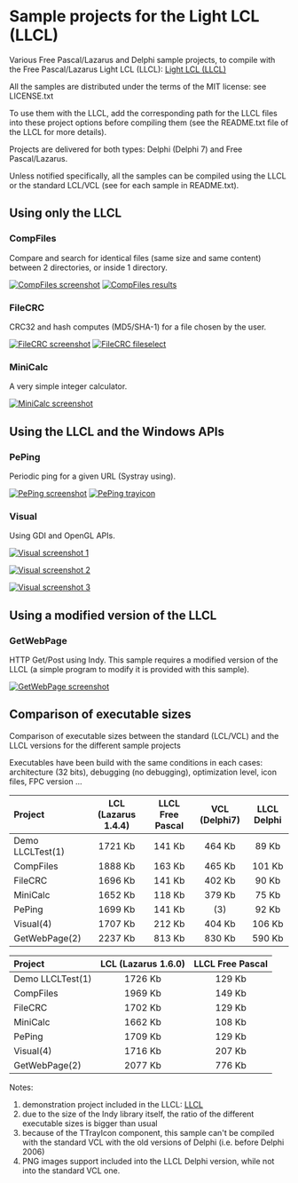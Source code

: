 Sample projects for the Light LCL (LLCL)
========================================


  Various Free Pascal/Lazarus and Delphi sample projects, to
compile with the Free Pascal/Lazarus Light LCL (LLCL): [Light LCL (LLCL)](https://github.com/FChrisF/LLCL)

  All the samples are distributed under the terms of the MIT
license: see LICENSE.txt

  To use them with the LLCL, add the corresponding path for
the LLCL files into these project options before compiling
them (see the README.txt file of the LLCL for more details).

  Projects are delivered for both types: Delphi (Delphi 7)
and Free Pascal/Lazarus.

  Unless notified specifically, all the samples can be
compiled using the LLCL or the standard LCL/VCL (see for each
sample in README.txt).


## Using only the LLCL


### CompFiles

Compare and search for identical files (same size and same
content) between 2 directories, or inside 1 directory.

[![CompFiles screenshot](https://FChrisF.github.io/LLCL-samples/captures/compfiles-screen-th.png)](https://FChrisF.github.io/LLCL-samples/captures/compfiles-screen.png)
[![CompFiles results](https://FChrisF.github.io/LLCL-samples/captures/compfiles-results-th.png)](https://FChrisF.github.io/LLCL-samples/captures/compfiles-results.png)


### FileCRC

CRC32 and hash computes (MD5/SHA-1) for a file chosen by the
user.

[![FileCRC screenshot](https://FChrisF.github.io/LLCL-samples/captures/filecrc-screen-th.png)](https://FChrisF.github.io/LLCL-samples/captures/filecrc-screen.png)
[![FileCRC fileselect](https://FChrisF.github.io/LLCL-samples/captures/filecrc-fileselect-th.png)](https://FChrisF.github.io/LLCL-samples/captures/filecrc-fileselect.png)


### MiniCalc

A very simple integer calculator.

[![MiniCalc screenshot](https://FChrisF.github.io/LLCL-samples/captures/minicalc-screen-th.png)](https://FChrisF.github.io/LLCL-samples/captures/minicalc-screen.png)


## Using the LLCL and the Windows APIs


### PePing

Periodic ping for a given URL (Systray using).

[![PePing screenshot](https://FChrisF.github.io/LLCL-samples/captures/peping-screen-th.png)](https://FChrisF.github.io/LLCL-samples/captures/peping-screen.png)
[![PePing trayicon](https://FChrisF.github.io/LLCL-samples/captures/peping-trayico-th.png)](https://FChrisF.github.io/LLCL-samples/captures/peping-trayico.png)


### Visual

Using GDI and OpenGL APIs.

[![Visual screenshot 1](https://FChrisF.github.io/LLCL-samples/captures/visual1-screen-th.png)](https://FChrisF.github.io/LLCL-samples/captures/visual1-screen.png)

[![Visual screenshot 2](https://FChrisF.github.io/LLCL-samples/captures/visual2-screen-th.png)](https://FChrisF.github.io/LLCL-samples/captures/visual2-screen.png)

[![Visual screenshot 3](https://FChrisF.github.io/LLCL-samples/captures/visual3-screen-th.png)](https://FChrisF.github.io/LLCL-samples/captures/visual3-screen.png)


## Using a modified version of the LLCL


### GetWebPage

HTTP Get/Post using Indy. This sample requires a modified
version of the LLCL (a simple program to modify it is provided
with this sample).

[![GetWebPage screenshot](https://FChrisF.github.io/LLCL-samples/captures/getwebpage-screen-th.png)](https://FChrisF.github.io/LLCL-samples/captures/getwebpage-screen.png)


## Comparison of executable sizes

Comparison of executable sizes between the standard (LCL/VCL)
and the LLCL versions for the different sample projects

  Executables have been build with the same conditions in each
cases: architecture (32 bits), debugging (no debugging),
optimization level, icon files, FPC version ...


|Project          | LCL (Lazarus 1.4.4) | LLCL Free Pascal | VCL (Delphi7) | LLCL Delphi |
|:----------------|:-------------------:|:----------------:|:-------------:|:-----------:|
|Demo LLCLTest(1) |       1721 Kb       |      141 Kb      |    464 Kb     |    89 Kb    |
|CompFiles        |       1888 Kb       |      163 Kb      |    465 Kb     |   101 Kb    |
|FileCRC          |       1696 Kb       |      141 Kb      |    402 Kb     |    90 Kb    |
|MiniCalc         |       1652 Kb       |      118 Kb      |    379 Kb     |    75 Kb    |
|PePing           |       1699 Kb       |      141 Kb      |     (3)       |    92 Kb    |
|Visual(4)        |       1707 Kb       |      212 Kb      |    404 Kb     |   106 Kb    |
|GetWebPage(2)    |       2237 Kb       |      813 Kb      |    830 Kb     |   590 Kb    |

|Project          | LCL (Lazarus 1.6.0) | LLCL Free Pascal |
|:----------------|:-------------------:|:----------------:|
|Demo LLCLTest(1) |       1726 Kb       |      129 Kb      |
|CompFiles        |       1969 Kb       |      149 Kb      |
|FileCRC          |       1702 Kb       |      129 Kb      |
|MiniCalc         |       1662 Kb       |      108 Kb      |
|PePing           |       1709 Kb       |      129 Kb      |
|Visual(4)        |       1716 Kb       |      207 Kb      |
|GetWebPage(2)    |       2077 Kb       |      776 Kb      |


Notes:

1. demonstration project included in the LLCL: [LLCL](https://github.com/FChrisF/LLCL)
2. due to the size of the Indy library itself, the ratio of
   the different executable sizes is bigger than usual
3. because of the TTrayIcon component, this sample can't be
   compiled with the standard VCL with the old versions of
   Delphi (i.e. before Delphi 2006)
4. PNG images support included into the LLCL Delphi version,
   while not into the standard VCL one.
